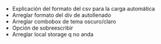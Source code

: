 * Explicación del formato del csv para la carga automática
* Arreglar formato del div de autollenado
* Arreglar combobox de tema oscuro/claro
* Opción de sobreescribir  
* Arreglar local storage q no anda